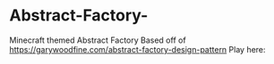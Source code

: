 # Abstract-Factory-
Minecraft themed Abstract Factory 
Based off of https://garywoodfine.com/abstract-factory-design-pattern
Play here:
